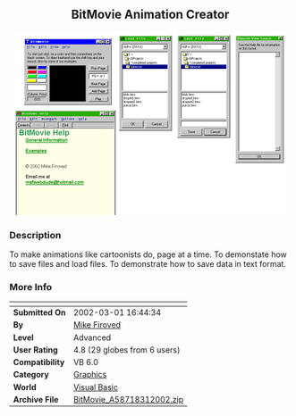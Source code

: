 ﻿<div align="center">

## BitMovie Animation Creator

<img src="PIC2002312153232031.gif">
</div>

### Description

To make animations like cartoonists do, page at a time. To demonstate how to save files and load files. To demonstrate how to save data in text format.
 
### More Info
 


<span>             |<span>
---                |---
**Submitted On**   |2002-03-01 16:44:34
**By**             |[Mike Firoved](https://github.com/Planet-Source-Code/PSCIndex/blob/master/ByAuthor/mike-firoved.md)
**Level**          |Advanced
**User Rating**    |4.8 (29 globes from 6 users)
**Compatibility**  |VB 6\.0
**Category**       |[Graphics](https://github.com/Planet-Source-Code/PSCIndex/blob/master/ByCategory/graphics__1-46.md)
**World**          |[Visual Basic](https://github.com/Planet-Source-Code/PSCIndex/blob/master/ByWorld/visual-basic.md)
**Archive File**   |[BitMovie\_A58718312002\.zip](https://github.com/Planet-Source-Code/mike-firoved-bitmovie-animation-creator__1-32245/archive/master.zip)








